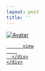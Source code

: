 ```yaml
---
layout: post
title: ''
---
```





<p class="imglist">

<div class="image-container">
  <a href="https://pic.superbed.cn/item/5dabd04d451253d178084a54.jpg"  data-fancybox="images">
    <img src="https://cxcxcx.cx/assets/img/cx/cx0001/c.jpg" alt="Avatar" class="image" />
    <div class="overlay">
      <div class="text">
        
          view
        
      </div>
    </div>
  </a>
</div>




  <a href="https://pic.superbed.cn/item/5dabd04d451253d178084a59.jpg" data-fancybox="images"><img src="" /></a>

  <a href="https://pic.superbed.cn/item/5dabd04d451253d178084a5e.jpg" data-fancybox="images"><img src="" /></a>

  <a href="https://pic.superbed.cn/item/5dabd04d451253d178084a63.jpg" data-fancybox="images"><img src="" /></a>

  <a href="https://pic.superbed.cn/item/5dabd04d451253d178084a67.jpg" data-fancybox="images"><img src="" /></a>

  <a href="https://pic.superbed.cn/item/5dabd04d451253d178084a6c.jpg" data-fancybox="images"><img src="" /></a>

  <a href="https://pic.superbed.cn/item/5dabd04d451253d178084a71.jpg" data-fancybox="images"><img src="" /></a>

  <a href="https://pic.superbed.cn/item/5dabd04d451253d178084a77.jpg" data-fancybox="images"><img src="" /></a>

  <a href="https://pic.superbed.cn/item/5dabd04d451253d178084a7d.jpg" data-fancybox="images"><img src="" /></a>

  <a href="https://pic.superbed.cn/item/5dabd04d451253d178084a88.jpg" data-fancybox="images"><img src="" /></a>

  <a href="https://pic.superbed.cn/item/5dabd04d451253d178084a93.jpg" data-fancybox="images"><img src="" /></a>

  <a href="https://pic.superbed.cn/item/5dabd04d451253d178084a97.jpg" data-fancybox="images"><img src="" /></a>

  <a href="https://pic.superbed.cn/item/5dabd04d451253d178084a9e.jpg" data-fancybox="images"><img src="" /></a>

  <a href="https://pic.superbed.cn/item/5dabd04d451253d178084aa3.jpg" data-fancybox="images"><img src="" /></a>

  <a href="https://pic.superbed.cn/item/5dabd04d451253d178084aae.jpg" data-fancybox="images"><img src="" /></a>

  <a href="https://pic.superbed.cn/item/5dabd04d451253d178084ab2.jpg" data-fancybox="images"><img src="" /></a>

  <a href="https://pic.superbed.cn/item/5dabd04d451253d178084abb.jpg" data-fancybox="images"><img src="" /></a>

  <a href="https://pic.superbed.cn/item/5dabd04d451253d178084ac1.jpg" data-fancybox="images"><img src="" /></a>

  <a href="https://pic.superbed.cn/item/5dabd04d451253d178084ac8.jpg" data-fancybox="images"><img src="" /></a>



</p>
